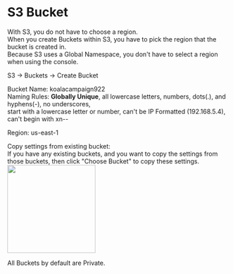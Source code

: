 # S3 Bucket

With S3, you do not have to choose a region. \
When you create Buckets within S3, you have to pick the region that the bucket is created in. \
Because S3 uses a Global Namespace, you don't have to select a region when using the console.

S3 → Buckets → Create Bucket 

Bucket Name: koalacampaign922 \
Naming Rules: **Globally Unique**, all lowercase letters, numbers, dots(.), and hyphens(-), no underscores, \
start with a lowercase letter or number, can't be IP Formatted (192.168.5.4), can't begin with xn--

Region: us-east-1 

Copy settings from existing bucket: \
If you have any existing buckets, and you want to copy the settings from those buckets, then click "Choose Bucket" to copy these settings.
<img src="https://user-images.githubusercontent.com/80132085/112650660-fdea7c80-8e21-11eb-908d-6c59003c7e94.png" width="200" height="200">

All Buckets by default are Private.
